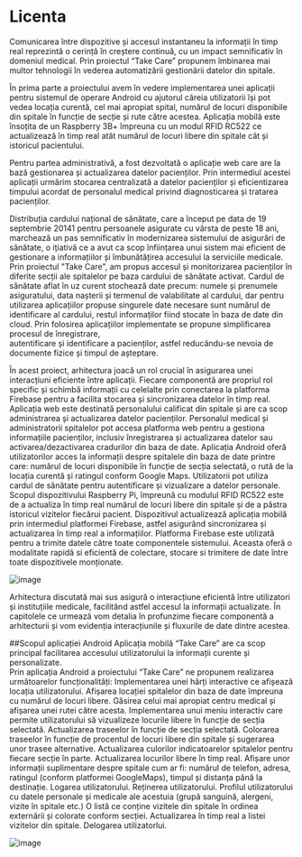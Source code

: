 # Licenta
 
 Comunicarea între dispozitive și accesul instantaneu la informații în timp real reprezintă o 
cerință în creștere continuă, cu un impact semnificativ în domeniul medical. 
Prin proiectul “Take Care” propunem îmbinarea mai multor tehnologii în vederea 
automatizării gestionării datelor din spitale.  

În prima parte a proiectului avem în vedere implementarea unei aplicații pentru sistemul 
de operare Android cu ajutorul căreia utilizatorii își pot vedea locația curentă, cel mai 
apropiat spital, numărul de locuri disponibile din spitale în funcție de secție și rute către 
acestea. Aplicația mobilă este însoțita de un Raspberry 3B+ împreuna cu un modul RFID 
RC522 ce actualizează în timp real atât numărul de locuri libere din spitale cât și istoricul 
pacientului. 

Pentru partea administrativă, a fost dezvoltată o aplicație web care are la bază 
gestionarea și actualizarea datelor pacienților. Prin intermediul acestei aplicații urmărim 
stocarea centralizată a datelor pacienților și eficientizarea timpului acordat de personalul 
medical privind diagnosticarea și tratarea pacienților. 

Distribuția cardului național de sănătate, care a început pe data de 19 septembrie 20141 
pentru persoanele asigurate cu vârsta de peste 18 ani, marchează un pas semnificativ în 
modernizarea sistemului de asigurări de sănătate, o ițiativă ce a avut ca scop înființarea 
unui sistem mai eficient de gestionare a informațiilor și îmbunătățirea accesului la 
serviciile medicale. 
Prin proiectul "Take Care", am propus accesul și monitorizarea pacienților în diferite secții 
ale spitalelor pe baza cardului de sănătate activat. Cardul de sănătate aflat în uz curent 
stochează date precum: numele și prenumele asiguratului, data nașterii și termenul 
de valabilitate al cardului, dar pentru utilizarea aplicațiilor propuse singurele date 
necesare sunt numărul de identificare al cardului, restul informaților fiind stocate în baza 
de date din cloud. 
Prin folosirea aplicațiilor implementate se propune simplificarea procesul de înregistrare,  
autentificare și identificare a pacienților, astfel reducându-se nevoia de documente fizice 
și timpul de așteptare. 

În acest proiect, arhitectura joacă un rol crucial în asigurarea unei interacțiuni eficiente 
între aplicații. Fiecare componentă are propriul rol specific și schimbă informații cu 
celelalte prin conectarea la platforma Firebase pentru a facilita stocarea și sincronizarea 
datelor în timp real. 
Aplicația web este destinată personalului calificat din spitale și are ca scop administrarea 
și actualizarea datelor pacienților. Personalul medical și administratorii spitalelor pot 
accesa platforma web pentru a gestiona informațiile pacienților, inclusiv înregistrarea și 
actualizarea datelor sau activarea/dezactivarea cradurilor din baza de date. 
Aplicația Android oferă utilizatorilor acces la informații despre spitalele din baza de date 
printre care: numărul de locuri disponibile în funcție de secția selectată, o rută de la 
locația curentă și ratingul conform Google Maps. Utilizatorii pot utiliza cardul de sănătate 
pentru autentificare și vizualizare a datelor personale. 
Scopul dispozitivului Raspberry Pi, împreună cu modulul RFID RC522 este de a actualiza 
în timp real numărul de locuri libere din spitale și de a păstra istoricul vizitelor fiecărui 
pacient. Dispozitivul actualizează aplicația mobilă prin intermediul platformei Firebase, 
astfel asigurând sincronizarea și actualizarea în timp real a informațiilor. 
Platforma Firebase este utilizată pentru a trimite datele către toate componentele 
sistemului. Aceasta oferă o modalitate rapidă si eficientă de colectare, stocare si trimitere 
de date între toate dispozitivele monționate.

![image](https://github.com/user-attachments/assets/44417ce9-f26e-4189-b978-0d02d6ff2e37)

Arhitectura discutată mai sus asigură o interacțiune eficientă între utilizatori și instituțiile 
medicale, facilitând astfel accesul la informații actualizate. 
În capitolele ce urmează vom detalia în profunzime fiecare componentă a arhitecturii și 
vom evidenția interacțiunile și fluxurile de date dintre acestea.

 ##Scopul aplicației Android 
Aplicația mobilă “Take Care” are ca scop principal facilitarea accesului utilizatorului la 
informații curente și personalizate.  
Prin aplicația Android a proiectului “Take Care” ne propunem realizarea următoarelor 
funcționalități: 
 Implementarea unei hărți interactive ce afișează locația utilizatorului. 
 Afișarea locației spitalelor din baza de date împreuna cu numărul de locuri libere. 
 Găsirea celui mai apropiat centru medical și afișarea unei rutei către acesta. 
 Implementarea unui meniu interactiv care permite utilizatorului să vizualizeze locurile 
libere în funcție de secția selectată. 
 Actualizarea traseelor în funcție de secția selectată. 
 Colorarea traseelor în funcție de procentul de locuri libere din spitale și sugerarea unor 
trasee alternative. 
 Actualizarea culorilor indicatoarelor spitalelor pentru fiecare secție în parte. 
 Actualizarea locurilor libere în timp real. 
 Afișare unor informații suplimentare despre spitale cum ar fi: numărul de telefon, 
adresa, ratingul (conform platformei GoogleMaps), timpul și distanța până la destinație. 
 Logarea utilizatorului. 
 Reținerea utilizatorului. 
 Profilul utilizatorului cu datele personale și medicale ale acestuia (grupă sanguină, 
alergeni, vizite în spitale etc.) 
 O listă ce conține vizitele din spitale în ordinea externării și colorate conform secției. 
 Actualizarea în timp real a listei vizitelor din spitale. 
 Delogarea utilizatorlui.

 ![image](https://github.com/user-attachments/assets/e1947dae-b17d-4844-92ee-47d631766d21)

